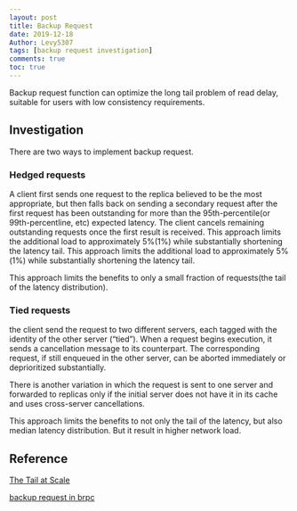 ```yaml
---
layout: post
title: Backup Request 
date: 2019-12-18
Author: Levy5307
tags: [backup request investigation]
comments: true
toc: true
---
```


Backup request function can optimize the long tail problem of read delay, suitable for users with low consistency requirements.

## Investigation

There are two ways to implement backup request.

### Hedged requests
A client first sends one request to the replica believed to be the most appropriate, but then falls back on sending a secondary request after the first request has been outstanding for more than the 95th-percentile(or 99th-percentline, etc) expected latency. The client cancels remaining outstanding requests once the first result is received. This approach limits the additional load to approximately 5%(1%) while substantially shortening the latency tail. This approach limits the additional load to approximately 5%(1%) while substantially shortening the latency tail.

This approach limits the benefits to only a small fraction of requests(the tail of the latency distribution).

### Tied requests
the client send the request to two different servers, each tagged with the identity of the other server (“tied”). When a request begins execution, it sends a cancellation message to its counterpart. The corresponding request, if still enqueued in the other server, can be aborted immediately or deprioritized substantially.

There is another variation in which the request is sent to one server and forwarded to replicas only if the initial server does not have it in its cache and uses cross-server cancellations.

This approach limits the benefits to not only the tail of the latency, but also median latency distribution. But it result in higher network load.

## Reference

[The Tail at Scale](https://research.google/pubs/pub40801/)

[backup request in brpc](https://github.com/apache/incubator-brpc/blob/master/docs/en/backup_request.md)
